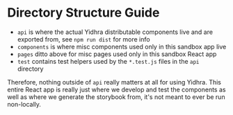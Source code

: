 # Directory Structure Guide

- `api` is where the actual Yidhra distributable components live and are exported from, see `npm run dist` for more info
- `components` is where misc components used only in this sandbox app live
- `pages` ditto above for misc pages used only in this sandbox React app
- `test` contains test helpers used by the `*.test.js` files in the `api` directory

Therefore, nothing outside of `api` really matters at all for using Yidhra. This entire React app is really just where
we develop and test the components as well as where we generate the storybook from, it's not meant to ever be run non-locally.
